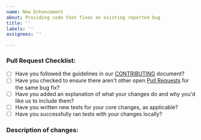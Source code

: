 ```yaml
---
name: New Enhancement
about: Providing code that fixes an existing reported bug
title: ''
labels: ''
assignees: ''

---
```


### Pull Request Checklist:

* [ ] Have you followed the guidelines in our [CONTRIBUTING](../../../CONTRIBUTING.md) document?
* [ ] Have you checked to ensure there aren't other open [Pull Requests](../../../pulls) for the same bug fix?
* [ ] Have you added an explanation of what your changes do and why you'd like us to include them?
* [ ] Have you written new tests for your core changes, as applicable?
* [ ] Have you successfully ran tests with your changes locally?

### Description of changes:

